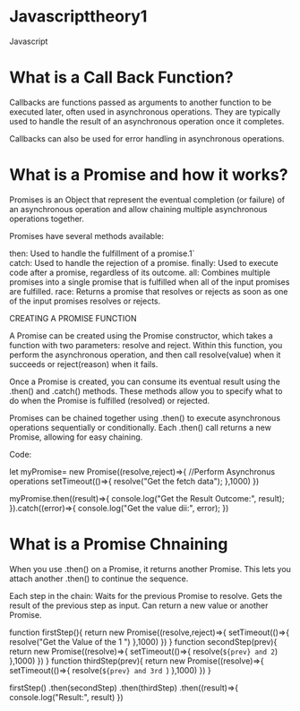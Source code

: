 # Javascripttheory1
Javascript


# What is a Call Back Function? 
Callbacks are functions passed as arguments to another function to be executed later, often used in asynchronous operations. They are typically used to handle the result of an asynchronous operation once it completes.

Callbacks can also be used for error handling in asynchronous operations.


# What is a Promise and how it works?
Promises is an Object that represent the eventual completion (or failure) of an asynchronous operation and allow chaining multiple asynchronous operations together. 

Promises have several methods available:

then: Used to handle the fulfillment of a promise.1`    
catch: Used to handle the rejection of a promise.
finally: Used to execute code after a promise, regardless of its outcome.
all: Combines multiple promises into a single promise that is fulfilled when all of the input promises are fulfilled.
race: Returns a promise that resolves or rejects as soon as one of the input promises resolves or rejects.


CREATING A PROMISE FUNCTION 

A Promise can be created using the Promise constructor, which takes a function with two parameters: resolve and reject. Within this function, you perform the asynchronous operation, and then call resolve(value) when it succeeds or reject(reason) when it fails.

Once a Promise is created, you can consume its eventual result using the .then() and .catch() methods. These methods allow you to specify what to do when the Promise is fulfilled (resolved) or rejected.

Promises can be chained together using .then() to execute asynchronous operations sequentially or conditionally. Each .then() call returns a new Promise, allowing for easy chaining.

Code: 

let myPromise= new Promise((resolve,reject)=>{
    //Perform Asynchronus operations
    setTimeout(()=>{
        resolve("Get the fetch data");
    },1000)
})

myPromise.then((result)=>{
    console.log("Get the Result Outcome:", result);
}).catch((error)=>{
    console.log("Get the value dii:", error);
})



# What is a Promise Chnaining

When you use .then() on a Promise, it returns another Promise. This lets you attach another .then() to continue the sequence. 

Each step in the chain:
Waits for the previous Promise to resolve.
Gets the result of the previous step as input.
Can return a new value or another Promise.


function firstStep(){
    return new Promise((resolve,reject)=>{
        setTimeout(()=>{
            resolve("Get the Value of the 1 ")
        },1000)
    })
}
function secondStep(prev){
    return new Promise((resolve)=>{
        setTimeout(()=>{
            resolve(`${prev} and 2`)
        },1000)
    })
}
function thirdStep(prev){
    return new Promise((resolve)=>{
        setTimeout(()=>{
            resolve(`${prev} and 3rd `)
        },1000)
    })
}

firstStep()
.then(secondStep)
.then(thirdStep)
.then((result)=>{
    console.log("Result:", result)
})